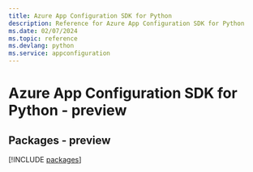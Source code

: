 ```yaml
---
title: Azure App Configuration SDK for Python
description: Reference for Azure App Configuration SDK for Python
ms.date: 02/07/2024
ms.topic: reference
ms.devlang: python
ms.service: appconfiguration
---
```

# Azure App Configuration SDK for Python - preview
## Packages - preview
[!INCLUDE [packages](app-configuration-index.md)]
